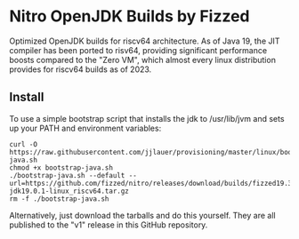 # Nitro OpenJDK Builds by Fizzed

Optimized OpenJDK builds for riscv64 architecture. As of Java 19, the JIT compiler has been ported to risv64, providing
significant performance boosts compared to the "Zero VM", which almost every linux distribution provides for riscv64
builds as of 2023.

## Install

To use a simple bootstrap script that installs the jdk to /usr/lib/jvm and sets up your PATH and environment variables:

    curl -O https://raw.githubusercontent.com/jjlauer/provisioning/master/linux/bootstrap-java.sh
    chmod +x bootstrap-java.sh
    ./bootstrap-java.sh --default --url=https://github.com/fizzed/nitro/releases/download/builds/fizzed19.36-jdk19.0.1-linux_riscv64.tar.gz
    rm -f ./bootstrap-java.sh

Alternatively, just download the tarballs and do this yourself. They are all published to the "v1" release in this 
GitHub repository.